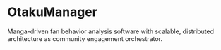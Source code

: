 # OtakuManager
Manga-driven fan behavior analysis software with scalable, distributed architecture as community engagement orchestrator.
